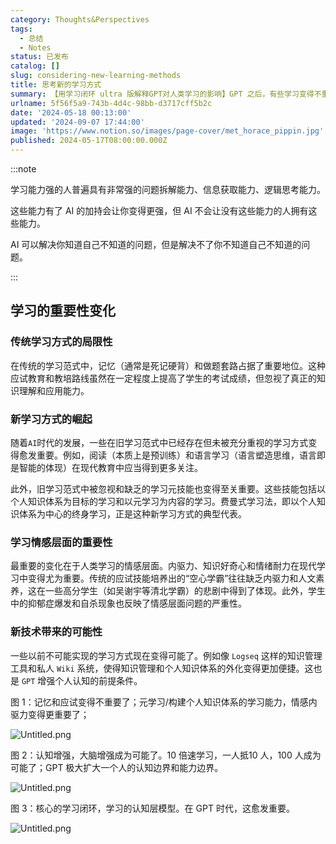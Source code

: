 ```yaml
---
category: Thoughts&Perspectives
tags:
  - 总结
  - Notes
status: 已发布
catalog: []
slug: considering-new-learning-methods
title: 思考新的学习方式
summary: 【用学习闭环 ultra 版解释GPT对人类学习的影响】GPT 之后，有些学习变得不重要了，有些学习变得更重要了，有些学习从不可能变成可能了。
urlname: 5f56f5a9-743b-4d4c-98bb-d3717cff5b2c
date: '2024-05-18 00:13:00'
updated: '2024-09-07 17:44:00'
image: 'https://www.notion.so/images/page-cover/met_horace_pippin.jpg'
published: 2024-05-17T08:00:00.000Z
---
```


:::note


学习能力强的人普遍具有非常强的问题拆解能力、信息获取能力、逻辑思考能力。


这些能力有了 AI 的加持会让你变得更强，但 AI 不会让没有这些能力的人拥有这些能力。


AI 可以解决你知道自己不知道的问题，但是解决不了你不知道自己不知道的问题。


:::


## 学习的重要性变化


### 传统学习方式的局限性


在传统的学习范式中，记忆（通常是死记硬背）和做题套路占据了重要地位。这种应试教育和教培路线虽然在一定程度上提高了学生的考试成绩，但忽视了真正的知识理解和应用能力。


### 新学习方式的崛起


随着`AI`时代的发展，一些在旧学习范式中已经存在但未被充分重视的学习方式变得愈发重要。例如，阅读（本质上是预训练）和语言学习（语言塑造思维，语言即是智能的体现）在现代教育中应当得到更多关注。


此外，旧学习范式中被忽视和缺乏的学习元技能也变得至关重要。这些技能包括以个人知识体系为目标的学习和以元学习为内容的学习。费曼式学习法，即以个人知识体系为中心的终身学习，正是这种新学习方式的典型代表。


### 学习情感层面的重要性


最重要的变化在于人类学习的情感层面。内驱力、知识好奇心和情绪耐力在现代学习中变得尤为重要。传统的应试技能培养出的“空心学霸”往往缺乏内驱力和人文素养，这在一些高分学生（如吴谢宇等清北学霸）的悲剧中得到了体现。此外，学生中的抑郁症爆发和自杀现象也反映了情感层面问题的严重性。


### 新技术带来的可能性


一些以前不可能实现的学习方式现在变得可能了。例如像 `Logseq` 这样的知识管理工具和私人 `Wiki` 系统，使得知识管理和个人知识体系的外化变得更加便捷。这也是 `GPT` 增强个人认知的前提条件。


图 1：记忆和应试变得不重要了；元学习/构建个人知识体系的学习能力，情感内驱力变得更重要了；


![Untitled.png](https://prod-files-secure.s3.us-west-2.amazonaws.com/5d24fe63-e567-4804-86f9-9fdc62e13082/a8319b77-00b3-43d9-9f99-e58187f20cfe/Untitled.png?X-Amz-Algorithm=AWS4-HMAC-SHA256&X-Amz-Content-Sha256=UNSIGNED-PAYLOAD&X-Amz-Credential=ASIAZI2LB466YMZHQYKJ%2F20250306%2Fus-west-2%2Fs3%2Faws4_request&X-Amz-Date=20250306T213351Z&X-Amz-Expires=3600&X-Amz-Security-Token=IQoJb3JpZ2luX2VjEOr%2F%2F%2F%2F%2F%2F%2F%2F%2F%2FwEaCXVzLXdlc3QtMiJIMEYCIQDc9yYdZ27j8AvpT49j5ZUoFKH3I2Mm7FDin9GW%2FtJhOAIhAMtLjldulUdwOeNSpALtbkYWcC4e9I5jK%2FpmDgSjYdCMKv8DCDMQABoMNjM3NDIzMTgzODA1IgzjYnTptj7zvk10NG0q3AOwogSUZ8pbWZRbfjMP9Bid0haw%2FG%2B7CJOawWtr%2Bm9YzZ6qKFYaXc%2FrHUlv716LZI0oSPLWDpF%2FvgCdsy8jug9buaW5ZujDROs%2FwLlpnFZymHfZ5upBLfQRKnLtEsBkh41TTQsLrjNk74eDpuOvfkiWrF4Xp%2FCIqCPxf6e5VnKt%2F52O%2F6BoQJ%2FxQ0N5%2FN%2FVmSA6kxebww3R4Iyovma2H%2F8Ttqof5us3GlR6RkmcErofz7UNzlM8sFvxuzK1VVkSFX8HslyUC3b%2F8PRxdapksCrU5manesA8BiP6TasntMyOKwX1zUZcvhwpH0VZXrMpa1pCKpBSVrqP2sHdmRxpt3xusVrgc1hcn2%2FdEzbeE2SRfStPUGLmgKm0Wrv2KnP6zqdXUuy1Pl7ge3jHPFvHniJoXFVhhp%2B60LgakF1K%2F5cpNlX6sJE%2FxH3vh7VHXMXZ3MREP6JZOuRdUJSNZAOUtRuoOXmKsvXLisYp70JaiXLjh9Z7eQ4PWjS4JuR2QUA%2BgFvybEOGJjzO93BLBOGPoobknq%2FD2gTtFy1p0BReH2%2Bb4cqCVs0hzNUOiT6aUn69Ao8JaLwdrzTzdoznCHGCwF1KrAknCX7iGtZ40Nddxub9RGRfuOemyBjJi4IvZDCwzKe%2BBjqkATH%2BG9GZyLE%2BkeJ1tCt3vOMsQLcfxrAAo38jaqv%2FwRYSd%2Bl15De1%2FktrLRy9mbvL51XM7RhLmRR%2FdupCKWq3SXPm%2BpPLHH8Xko%2FidhGPwaUw6Pb8HgItmgG6OUIkakP0khIfXCCzPyZFs7DJd%2FuWYfaGaxaJcxSKTTGYFO9innjCOHmcM30pAn1CJ%2FMtwn2oIN0%2FZugcPbh1ymP%2FB0b72HN8rSFr&X-Amz-Signature=1099c0f093bd48f5e52515f028bc8ccdd8a7d1587fb1f125cc33bd98ac702439&X-Amz-SignedHeaders=host&x-id=GetObject)


图 2：认知增强，大脑增强成为可能了。10 倍速学习，一人抵10 人，100 人成为可能了；GPT 极大扩大一个人的认知边界和能力边界。


![Untitled.png](https://prod-files-secure.s3.us-west-2.amazonaws.com/5d24fe63-e567-4804-86f9-9fdc62e13082/e195b372-4d2b-479c-9e75-1be4e2c1412e/Untitled.png?X-Amz-Algorithm=AWS4-HMAC-SHA256&X-Amz-Content-Sha256=UNSIGNED-PAYLOAD&X-Amz-Credential=ASIAZI2LB466YMZHQYKJ%2F20250306%2Fus-west-2%2Fs3%2Faws4_request&X-Amz-Date=20250306T213351Z&X-Amz-Expires=3600&X-Amz-Security-Token=IQoJb3JpZ2luX2VjEOr%2F%2F%2F%2F%2F%2F%2F%2F%2F%2FwEaCXVzLXdlc3QtMiJIMEYCIQDc9yYdZ27j8AvpT49j5ZUoFKH3I2Mm7FDin9GW%2FtJhOAIhAMtLjldulUdwOeNSpALtbkYWcC4e9I5jK%2FpmDgSjYdCMKv8DCDMQABoMNjM3NDIzMTgzODA1IgzjYnTptj7zvk10NG0q3AOwogSUZ8pbWZRbfjMP9Bid0haw%2FG%2B7CJOawWtr%2Bm9YzZ6qKFYaXc%2FrHUlv716LZI0oSPLWDpF%2FvgCdsy8jug9buaW5ZujDROs%2FwLlpnFZymHfZ5upBLfQRKnLtEsBkh41TTQsLrjNk74eDpuOvfkiWrF4Xp%2FCIqCPxf6e5VnKt%2F52O%2F6BoQJ%2FxQ0N5%2FN%2FVmSA6kxebww3R4Iyovma2H%2F8Ttqof5us3GlR6RkmcErofz7UNzlM8sFvxuzK1VVkSFX8HslyUC3b%2F8PRxdapksCrU5manesA8BiP6TasntMyOKwX1zUZcvhwpH0VZXrMpa1pCKpBSVrqP2sHdmRxpt3xusVrgc1hcn2%2FdEzbeE2SRfStPUGLmgKm0Wrv2KnP6zqdXUuy1Pl7ge3jHPFvHniJoXFVhhp%2B60LgakF1K%2F5cpNlX6sJE%2FxH3vh7VHXMXZ3MREP6JZOuRdUJSNZAOUtRuoOXmKsvXLisYp70JaiXLjh9Z7eQ4PWjS4JuR2QUA%2BgFvybEOGJjzO93BLBOGPoobknq%2FD2gTtFy1p0BReH2%2Bb4cqCVs0hzNUOiT6aUn69Ao8JaLwdrzTzdoznCHGCwF1KrAknCX7iGtZ40Nddxub9RGRfuOemyBjJi4IvZDCwzKe%2BBjqkATH%2BG9GZyLE%2BkeJ1tCt3vOMsQLcfxrAAo38jaqv%2FwRYSd%2Bl15De1%2FktrLRy9mbvL51XM7RhLmRR%2FdupCKWq3SXPm%2BpPLHH8Xko%2FidhGPwaUw6Pb8HgItmgG6OUIkakP0khIfXCCzPyZFs7DJd%2FuWYfaGaxaJcxSKTTGYFO9innjCOHmcM30pAn1CJ%2FMtwn2oIN0%2FZugcPbh1ymP%2FB0b72HN8rSFr&X-Amz-Signature=aabdd08ea191de9539f7348fd0d8942292e5e9d5d976682bb587215a879a9696&X-Amz-SignedHeaders=host&x-id=GetObject)


图 3：核心的学习闭环，学习的认知层模型。在 GPT 时代，这愈发重要。


![Untitled.png](https://prod-files-secure.s3.us-west-2.amazonaws.com/5d24fe63-e567-4804-86f9-9fdc62e13082/57f2a38d-97b9-407e-baa1-8fecb8348e87/Untitled.png?X-Amz-Algorithm=AWS4-HMAC-SHA256&X-Amz-Content-Sha256=UNSIGNED-PAYLOAD&X-Amz-Credential=ASIAZI2LB466YMZHQYKJ%2F20250306%2Fus-west-2%2Fs3%2Faws4_request&X-Amz-Date=20250306T213351Z&X-Amz-Expires=3600&X-Amz-Security-Token=IQoJb3JpZ2luX2VjEOr%2F%2F%2F%2F%2F%2F%2F%2F%2F%2FwEaCXVzLXdlc3QtMiJIMEYCIQDc9yYdZ27j8AvpT49j5ZUoFKH3I2Mm7FDin9GW%2FtJhOAIhAMtLjldulUdwOeNSpALtbkYWcC4e9I5jK%2FpmDgSjYdCMKv8DCDMQABoMNjM3NDIzMTgzODA1IgzjYnTptj7zvk10NG0q3AOwogSUZ8pbWZRbfjMP9Bid0haw%2FG%2B7CJOawWtr%2Bm9YzZ6qKFYaXc%2FrHUlv716LZI0oSPLWDpF%2FvgCdsy8jug9buaW5ZujDROs%2FwLlpnFZymHfZ5upBLfQRKnLtEsBkh41TTQsLrjNk74eDpuOvfkiWrF4Xp%2FCIqCPxf6e5VnKt%2F52O%2F6BoQJ%2FxQ0N5%2FN%2FVmSA6kxebww3R4Iyovma2H%2F8Ttqof5us3GlR6RkmcErofz7UNzlM8sFvxuzK1VVkSFX8HslyUC3b%2F8PRxdapksCrU5manesA8BiP6TasntMyOKwX1zUZcvhwpH0VZXrMpa1pCKpBSVrqP2sHdmRxpt3xusVrgc1hcn2%2FdEzbeE2SRfStPUGLmgKm0Wrv2KnP6zqdXUuy1Pl7ge3jHPFvHniJoXFVhhp%2B60LgakF1K%2F5cpNlX6sJE%2FxH3vh7VHXMXZ3MREP6JZOuRdUJSNZAOUtRuoOXmKsvXLisYp70JaiXLjh9Z7eQ4PWjS4JuR2QUA%2BgFvybEOGJjzO93BLBOGPoobknq%2FD2gTtFy1p0BReH2%2Bb4cqCVs0hzNUOiT6aUn69Ao8JaLwdrzTzdoznCHGCwF1KrAknCX7iGtZ40Nddxub9RGRfuOemyBjJi4IvZDCwzKe%2BBjqkATH%2BG9GZyLE%2BkeJ1tCt3vOMsQLcfxrAAo38jaqv%2FwRYSd%2Bl15De1%2FktrLRy9mbvL51XM7RhLmRR%2FdupCKWq3SXPm%2BpPLHH8Xko%2FidhGPwaUw6Pb8HgItmgG6OUIkakP0khIfXCCzPyZFs7DJd%2FuWYfaGaxaJcxSKTTGYFO9innjCOHmcM30pAn1CJ%2FMtwn2oIN0%2FZugcPbh1ymP%2FB0b72HN8rSFr&X-Amz-Signature=f34af0975ad0edaff027e716bfcda51b34afaac628c9dbd457ff7a92b6424448&X-Amz-SignedHeaders=host&x-id=GetObject)

